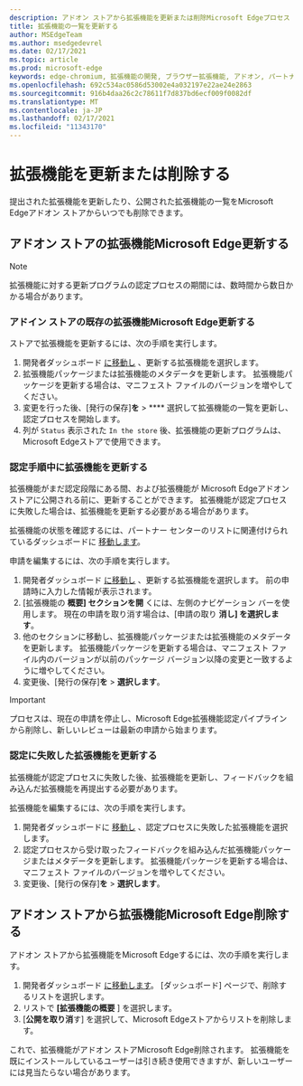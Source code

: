 ```yaml
---
description: アドオン ストアから拡張機能を更新または削除Microsoft Edgeプロセス
title: 拡張機能の一覧を更新する
author: MSEdgeTeam
ms.author: msedgedevrel
ms.date: 02/17/2021
ms.topic: article
ms.prod: microsoft-edge
keywords: edge-chromium, 拡張機能の開発, ブラウザー拡張機能, アドオン, パートナー センター, 開発者
ms.openlocfilehash: 692c534ac0586d53002e4a032197e22ae24e2863
ms.sourcegitcommit: 916b4daa26c2c78611f7d837bd6ecf009f0082df
ms.translationtype: MT
ms.contentlocale: ja-JP
ms.lasthandoff: 02/17/2021
ms.locfileid: "11343170"
---
```

# 拡張機能を更新または削除する  

提出された拡張機能を更新したり、公開された拡張機能の一覧をMicrosoft Edgeアドオン ストアからいつでも削除できます。  

##  <a name="update-your-extension-on-the-microsoft-edge-add-ons-store"></a>アドオン ストアの拡張機能Microsoft Edge更新する  

> [!NOTE]
> 拡張機能に対する更新プログラムの認定プロセスの期間には、数時間から数日かかる場合があります。  

###  <a name="update-an-existing-extension-in-the-microsoft-edge-add-ons-store"></a>アドイン ストアの既存の拡張機能Microsoft Edge更新する  

ストアで拡張機能を更新するには、次の手順を実行します。  

1.  開発者ダッシュボード [に移動し][MicrosoftPartnerCenter] 、更新する拡張機能を選択します。  
1.  拡張機能パッケージまたは拡張機能のメタデータを更新します。  拡張機能パッケージを更新する場合は、マニフェスト ファイルのバージョンを増やしてください。  
1.  変更を行った後、[発行の保存]**を**  >  **** 選択して拡張機能の一覧を更新し、認定プロセスを開始します。  
1.  列が `Status` 表示された `In the store` 後、拡張機能の更新プログラムは、Microsoft Edgeストアで使用できます。  
    
###  <a name="update-your-extension-during-the-certification-step"></a>認定手順中に拡張機能を更新する  

拡張機能がまだ認定段階にある間、および拡張機能が Microsoft Edgeアドオン ストアに公開される前に、更新することができます。 拡張機能が認定プロセスに失敗した場合は、拡張機能を更新する必要がある場合があります。    

拡張機能の状態を確認するには、パートナー センターのリストに関連付けられているダッシュボードに [移動します][MicrosoftPartnerCenter]。  

申請を編集するには、次の手順を実行します。  

1.  開発者ダッシュボード [に移動し][MicrosoftPartnerCenter] 、更新する拡張機能を選択します。  前の申請時に入力した情報が表示されます。  
1.  [拡張機能の **概要] セクションを開** くには、左側のナビゲーション バーを使用します。  現在の申請を取り消す場合は、[申請の取り **消し] を選択します**。  
1.  他のセクションに移動し、拡張機能パッケージまたは拡張機能のメタデータを更新します。  拡張機能パッケージを更新する場合は、マニフェスト ファイル内のバージョンが以前のパッケージ バージョン以降の変更と一致するように増やしてください。  
1.  変更後、[発行の保存]**を**  >  **選択します**。  
    
> [!IMPORTANT]
> プロセスは、現在の申請を停止し、Microsoft Edge拡張機能認定パイプラインから削除し、新しいレビューは最新の申請から始まります。  

###  <a name="update-your-extension-after-it-failed-the-certification"></a>認定に失敗した拡張機能を更新する  

拡張機能が認定プロセスに失敗した後、拡張機能を更新し、フィードバックを組み込んだ拡張機能を再提出する必要があります。  

拡張機能を編集するには、次の手順を実行します。  

1.  開発者ダッシュボードに [移動し][MicrosoftPartnerCenter] 、認定プロセスに失敗した拡張機能を選択します。  
1.  認定プロセスから受け取ったフィードバックを組み込んだ拡張機能パッケージまたはメタデータを更新します。  拡張機能パッケージを更新する場合は、マニフェスト ファイルのバージョンを増やしてください。  
1.  変更後、[発行の保存]**を**  >  **選択します**。  
    
##  <a name="remove-extensions-from-the-microsoft-edge-add-ons-store"></a>アドオン ストアから拡張機能Microsoft Edge削除する  

アドオン ストアから拡張機能をMicrosoft Edgeするには、次の手順を実行します。  

1.  開発者ダッシュボード [に移動します][MicrosoftPartnerCenter]。  [ダッシュボード] ページで、削除するリストを選択します。  
1.  リストで **[拡張機能の概要** ] を選択します。  
1.  [**公開を取り消**す] を選択して、Microsoft Edgeストアからリストを削除します。  
    
これで、拡張機能がアドオン ストアMicrosoft Edge削除されます。  拡張機能を既にインストールしているユーザーは引き続き使用できますが、新しいユーザーには見当たらない場合があります。  

<!-- links -->  

[MicrosoftPartnerCenter]: https://partner.microsoft.com/dashboard/microsoftedge/public/login?ref=dd "パートナー センター"  
